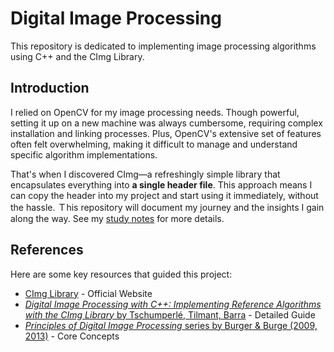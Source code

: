 # Digital Image Processing
This repository is dedicated to implementing image processing algorithms using C++ and the CImg Library. 

## Introduction
I relied on OpenCV for my image processing needs. Though powerful, setting it up on a new machine was always cumbersome, requiring complex installation and linking processes. Plus, OpenCV's extensive set of features often felt overwhelming, making it difficult to manage and understand specific algorithm implementations.

That's when I discovered CImg—a refreshingly simple library that encapsulates everything into **a single header file**. This approach means I can copy the header into my project and start using it immediately, without the hassle. Ｔhis repository will document my journey and the insights I gain along the way. See my [study notes](https://tonyfu97.github.io/Digital-Image-Processing/) for more details.

## References
Here are some key resources that guided this project:
- [CImg Library](http://cimg.eu/) - Official Website
- [*Digital Image Processing with C++: Implementing Reference Algorithms with the CImg Library* by Tschumperlé, Tilmant, Barra](https://www.amazon.com/Digital-Image-Processing-Implementing-Algorithms/dp/1032347538) - Detailed Guide
- [*Principles of Digital Image Processing* series by Burger &amp; Burge (2009, 2013)](https://imagingbook.com/books/englisch-edition-3-vol-softcover/) - Core Concepts
